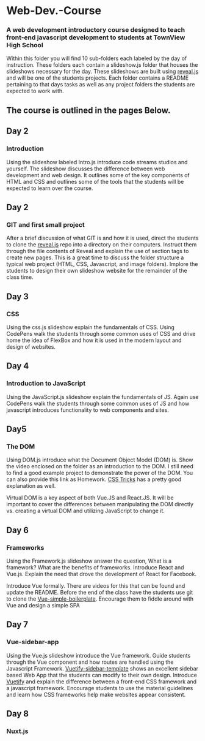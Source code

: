 # Web-Dev.-Course
### A web development introductory course designed to teach front-end javascript development to students at TownView High School


Within this folder you will find 10 sub-folders each labeled by the day of instruction. These folders each contain a slideshow.js folder that houses the slideshows necessary for the day. These slideshows are built using [reveal.js][1] and will be one of the students projects. Each folder contains a README pertaining to that days tasks as well as any project folders the students are expected to work with.



The course is outlined in the pages Below.
---- 
## Day 2
### Introduction
Using the slideshow labeled Intro.js introduce code streams studios and yourself. The slideshow discusses the difference between web development and web design. It outlines some of the key components of HTML and CSS and outlines some of the tools that the students will be expected to learn over the course.


## Day 2
### GIT and first small project
After a brief discussion of what GIT is and how it is used, direct the students to clone the [reveal.js][2] repo into a directory on their computers. Instruct them through the file contents of Reveal and explain the use of section tags to create new pages. This is a great time to discuss the folder structure a typical web project (HTML, CSS, Javascript, and image folders). Implore the students to design their own slideshow website for the remainder of the class time. 


## Day 3
### CSS
Using the css.js slideshow explain the fundamentals of CSS. Using CodePens walk the students through some common uses of CSS and drive home the idea of FlexBox and how it is used in the modern layout and design of websites.


## Day 4
### Introduction to JavaScript
Using the JavaScript.js slideshow explain the fundamentals of JS. Again use CodePens walk the students through some common uses of JS and how javascript introduces functionality to web components and sites.


## Day5
### The DOM
Using DOM.js introduce what the Document Object Model (DOM) is. Show the video enclosed on the folder as an introduction to the DOM. I still need to find a good example project to demonstrate the power of the DOM. You can also provide this link as Homework. [CSS Tricks][3] has a pretty good explanation as well.



Virtual DOM is a key aspect of both Vue.JS and React.JS. It will be important to cover the differences between manipulating the DOM directly vs. creating a virtual DOM and utilizing JavaScript to change it.

## Day 6
### Frameworks
Using the Framework.js slideshow answer the question, What is a framework? What are the benefits of frameworks. Introduce React and Vue.js. Explain the need that drove the development of React for Facebook.

Introduce Vue formally. There are videos for this that can be found and update the README. Before the end of the class have the students use git to clone the [Vue-simple-boilerplate][4]. Encourage them to fiddle around with Vue and design a simple SPA

## Day 7
### Vue-sidebar-app
Using the Vue.js slideshow introduce the Vue framework. Guide students through the Vue component and how routes are handled using the Javascript Framework. [Vuetify-sidebar-template][5] shows an excellent sidebar based Web App that the students can modify to their own design. Introduce [Vuetify][6] and explain the difference between a front-end CSS framework and a javascript framework. Encourage students to use the material guidelines and learn how CSS frameworks help make websites appear consistent.

## Day 8
### Nuxt.js

[1]:	https://github.com/hakimel/reveal.js "Reveal.JS Github"
[2]:	https://github.com/hakimel/reveal.js "Reveal.js Repo"
[3]:	https://css-tricks.com/dom/
[4]:	https://github.com/vuejs-templates/simple
[5]:	https://github.com/disjfa/vuetify-sidebar-template
[6]:	https://vuetifyjs.com "Vuetify the material design framework for Vue"